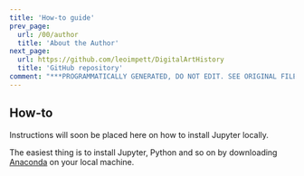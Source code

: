 ```yaml
---
title: 'How-to guide'
prev_page:
  url: /00/author
  title: 'About the Author'
next_page:
  url: https://github.com/leoimpett/DigitalArtHistory
  title: 'GitHub repository'
comment: "***PROGRAMMATICALLY GENERATED, DO NOT EDIT. SEE ORIGINAL FILES IN /content***"
---
```

## How-to 

Instructions will soon be placed here on how to install Jupyter locally. 

The easiest thing is to install Jupyter, Python and so on by downloading [Anaconda](https://anaconda.com/distribution) on your local machine. 